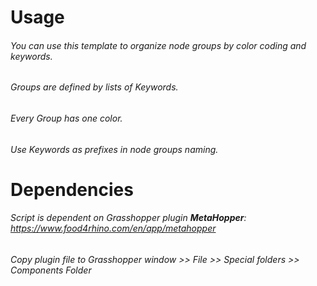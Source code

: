 # Usage
###### You can use this template to organize node groups by color coding and keywords.
###### Groups are defined by lists of Keywords.
###### Every Group has one color.
###### Use Keywords as prefixes in node groups naming.

# Dependencies
###### Script is dependent on Grasshopper plugin **MetaHopper**: https://www.food4rhino.com/en/app/metahopper
###### Copy plugin file to Grasshopper window >> File >> Special folders >> Components Folder

